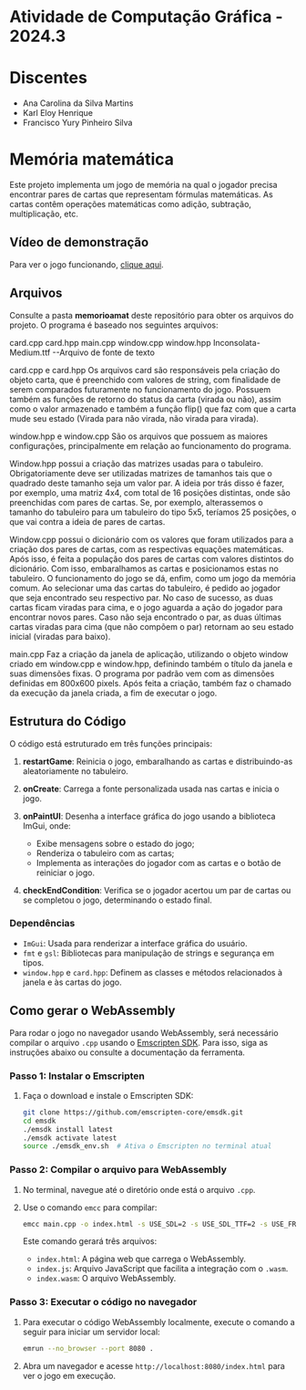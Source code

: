 # Atividade de Computação Gráfica - 2024.3

# Discentes
- Ana Carolina da Silva Martins
- Karl Eloy Henrique
- Francisco Yury Pinheiro Silva

# Memória matemática

Este projeto implementa um jogo de memória na qual o jogador precisa encontrar pares de cartas que representam fórmulas matemáticas. As cartas contêm operações matemáticas como adição, subtração, multiplicação, etc. 

## Vídeo de demonstração

Para ver o jogo funcionando, [clique aqui](https://youtu.be/nyBvsQ9mdGU).

## Arquivos
Consulte a pasta **memorioamat** deste repositório para obter os arquivos do projeto.
O programa é baseado nos seguintes arquivos:

card.cpp
card.hpp
main.cpp
window.cpp
window.hpp
Inconsolata-Medium.ttf --Arquivo de fonte de texto

card.cpp e card.hpp
Os arquivos card são responsáveis pela criação do objeto carta, que é preenchido com valores de string, com finalidade de serem comparados futuramente no funcionamento do jogo.
Possuem também as funções de retorno do status da carta (virada ou não), assim como o valor armazenado e também a função flip() que faz com que a carta mude seu estado (Virada para não virada, não virada para virada).

window.hpp e window.cpp
São os arquivos que possuem as maiores configurações, principalmente em relação ao funcionamento do programa. 

Window.hpp possui a criação das matrizes usadas para o tabuleiro. Obrigatoriamente deve ser utilizadas matrizes de tamanhos tais que o quadrado deste tamanho seja um valor par. A ideia por trás disso é fazer, por exemplo, uma matriz 4x4, com total de 16 posições distintas, onde são preenchidas com pares de cartas. Se, por exemplo, alterassemos o tamanho do tabuleiro para um tabuleiro do tipo 5x5, teríamos 25 posições, o que vai contra a ideia de pares de cartas.

Window.cpp possui o dicionário com os valores que foram utilizados para a criação dos pares de cartas, com as respectivas equações matemáticas. Após isso, é feita a população dos pares de cartas com valores distintos do dicionário. Com isso, embaralhamos as cartas e posicionamos estas no tabuleiro. O funcionamento do jogo se dá, enfim, como um jogo da memória comum. Ao selecionar uma das cartas do tabuleiro, é pedido ao jogador que seja encontrado seu respectivo par. No caso de sucesso, as duas cartas ficam viradas para cima, e o jogo aguarda a ação do jogador para encontrar novos pares. Caso não seja encontrado o par, as duas últimas cartas viradas para cima (que não compõem o par) retornam ao seu estado inicial (viradas para baixo).

main.cpp
Faz a criação da janela de aplicação, utilizando o objeto window criado em window.cpp e window.hpp, definindo também o título da janela e suas dimensões fixas. O programa por padrão vem com as dimensões definidas em 800x600 pixels. Após feita a criação, também faz o chamado da execução da janela criada, a fim de executar o jogo.

## Estrutura do Código

O código está estruturado em três funções principais:

1. **restartGame**: Reinicia o jogo, embaralhando as cartas e distribuindo-as aleatoriamente no tabuleiro.

2. **onCreate**: Carrega a fonte personalizada usada nas cartas e inicia o jogo.

3. **onPaintUI**: Desenha a interface gráfica do jogo usando a biblioteca ImGui, onde:
   - Exibe mensagens sobre o estado do jogo;
   - Renderiza o tabuleiro com as cartas;
   - Implementa as interações do jogador com as cartas e o botão de reiniciar o jogo.

4. **checkEndCondition**: Verifica se o jogador acertou um par de cartas ou se completou o jogo, determinando o estado final.

### Dependências

- `ImGui`: Usada para renderizar a interface gráfica do usuário.
- `fmt` e `gsl`: Bibliotecas para manipulação de strings e segurança em tipos.
- `window.hpp` e `card.hpp`: Definem as classes e métodos relacionados à janela e às cartas do jogo.

## Como gerar o WebAssembly

Para rodar o jogo no navegador usando WebAssembly, será necessário compilar o arquivo `.cpp` usando o [Emscripten SDK](https://emscripten.org/). Para isso, siga as instruções abaixo ou consulte a documentação da ferramenta.

### Passo 1: Instalar o Emscripten

1. Faça o download e instale o Emscripten SDK:
   ```bash
   git clone https://github.com/emscripten-core/emsdk.git
   cd emsdk
   ./emsdk install latest
   ./emsdk activate latest
   source ./emsdk_env.sh  # Ativa o Emscripten no terminal atual
   ```

### Passo 2: Compilar o arquivo para WebAssembly

1. No terminal, navegue até o diretório onde está o arquivo `.cpp`.
2. Use o comando `emcc` para compilar:

   ```bash
   emcc main.cpp -o index.html -s USE_SDL=2 -s USE_SDL_TTF=2 -s USE_FREETYPE=1
   ```

   Este comando gerará três arquivos:
   - `index.html`: A página web que carrega o WebAssembly.
   - `index.js`: Arquivo JavaScript que facilita a integração com o `.wasm`.
   - `index.wasm`: O arquivo WebAssembly.

### Passo 3: Executar o código no navegador

1. Para executar o código WebAssembly localmente, execute o comando a seguir para iniciar um servidor local:
   ```bash
   emrun --no_browser --port 8080 .
   ```

2. Abra um navegador e acesse `http://localhost:8080/index.html` para ver o jogo em execução.
